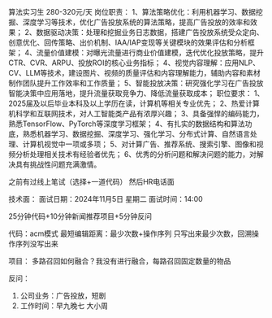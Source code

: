 算法实习生 280-320元/天
岗位职责：
1、算法策略优化：利用机器学习、数据挖掘、深度学习等技术，优化广告投放系统的算法策略，提高广告投放的效率和效果；
2、数据驱动决策：处理和挖掘业务日志数据，搭建广告投放系统受众定向、创意优化、回传策略、出价机制、IAA/IAP变现等关键模块的效果评估和分析框架；
4、流量价值建模：对曝光流量进行商业价值建模，迭代优化投放策略，提升CTR、CVR、ARPU、投放ROI的核心业务指标；
4、视觉内容理解：应用NLP、CV、LLM等技术，建设图片、视频的质量评估和内容理解能力，辅助内容和素材制作团队提升工作效率和工作质量；
5、智能投放决策：研究强化学习在广告投放智能决策中应用落地，提升流量获取竞争力、降低流量获取成本；
职位要求：
1、2025届及以后毕业本科及以上学历在读，计算机等相关专业优先；
2、热爱计算机科学和互联网技术，对人工智能类产品有浓厚兴趣；
3、具备强悍的编码能力，熟悉TensorFlow、PyTorch等深度学习框架；
4、有扎实的数据结构和算法功底，熟悉机器学习、数据挖掘、深度学习、强化学习、分布式计算、自然语言处理、计算机视觉中一项或多项；
5、对计算广告、推荐系统、搜索引擎、图像和视频分析处理相关技术有经验者优先；
6、优秀的分析问题和解决问题的能力，对解决具有挑战性问题充满激情。

之前有过线上笔试（选择+一道代码）
然后HR电话面

技术面：
面试日期：2024年11月5日 星期二
面试时间：14:00

25分钟代码+10分钟新闻推荐项目+5分钟反问

代码：acm模式
最短编辑距离：最少次数+操作序列
只写出来最少次数，回溯操作序列没写出来

项目：
多路召回如何融合？我没有进行融合，每路召回固定数量的物品

反问：
1. 公司业务：广告投放，短剧
2. 工作时间：早九晚七 大小周